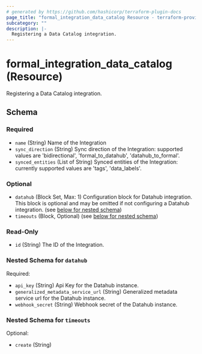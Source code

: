 ```yaml
---
# generated by https://github.com/hashicorp/terraform-plugin-docs
page_title: "formal_integration_data_catalog Resource - terraform-provider-formal"
subcategory: ""
description: |-
  Registering a Data Catalog integration.
---
```


# formal_integration_data_catalog (Resource)

Registering a Data Catalog integration.



<!-- schema generated by tfplugindocs -->
## Schema

### Required

- `name` (String) Name of the Integration
- `sync_direction` (String) Sync direction of the Integration: supported values are 'bidirectional', 'formal_to_datahub', 'datahub_to_formal'.
- `synced_entities` (List of String) Synced entities of the Integration: currently supported values are 'tags', 'data_labels'.

### Optional

- `datahub` (Block Set, Max: 1) Configuration block for Datahub integration. This block is optional and may be omitted if not configuring a Datahub integration. (see [below for nested schema](#nestedblock--datahub))
- `timeouts` (Block, Optional) (see [below for nested schema](#nestedblock--timeouts))

### Read-Only

- `id` (String) The ID of the Integration.

<a id="nestedblock--datahub"></a>
### Nested Schema for `datahub`

Required:

- `api_key` (String) Api Key for the Datahub instance.
- `generalized_metadata_service_url` (String) Generalized metadata service url for the Datahub instance.
- `webhook_secret` (String) Webhook secret of the Datahub instance.


<a id="nestedblock--timeouts"></a>
### Nested Schema for `timeouts`

Optional:

- `create` (String)


